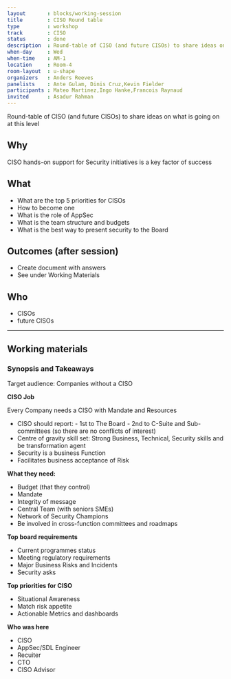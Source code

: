 ```yaml
---
layout       : blocks/working-session
title        : CISO Round table
type         : workshop
track        : CISO
status       : done
description  : Round-table of CISO (and future CISOs) to share ideas on what is going on at this level
when-day     : Wed
when-time    : AM-1
location     : Room-4
room-layout  : u-shape
organizers   : Anders Reeves
panelists    : Ante Gulam, Dinis Cruz,Kevin Fielder
participants : Mateo Martinez,Ingo Hanke,Francois Raynaud
invited      : Asadur Rahman
---
```


Round-table of CISO (and future CISOs) to share ideas on what is going on at this level

## Why

CISO hands-on support for Security initiatives is a key factor of success

## What

 - What are the top 5 priorities for CISOs
 - How to become one
 - What is the role of AppSec
 - What is the team structure and budgets
 - What is the best way to present security to the Board
 
## Outcomes (after session)

- Create document with answers
- See under Working Materials

## Who

- CISOs
- future CISOs

--- 

## Working materials


### Synopsis and Takeaways 

Target audience:  Companies without a CISO
 
**CISO Job**

Every Company needs a CISO with Mandate and Resources

 - CISO should report:
       - 1st to The Board
       - 2nd to C-Suite and Sub-committees (so there are no conflicts of interest)
 - Centre of gravity skill set: Strong Business, Technical, Security skills and be transformation agent
 - Security is a business Function
 - Facilitates business acceptance of Risk



**What they need:**
 
  - Budget (that they control)
  - Mandate
  - Integrity of message
  - Central Team (with seniors SMEs)
  - Network of Security Champions
  - Be involved in cross-function committees and roadmaps

**Top board requirements**

 - Current programmes status
 - Meeting regulatory requirements
 - Major Business Risks and Incidents
 - Security asks

**Top priorities for CISO**

 - Situational Awareness
 - Match risk appetite
 - Actionable Metrics and dashboards


**Who was here**

 - CISO
 - AppSec/SDL Engineer
 - Recuiter
 - CTO
 - CISO Advisor


